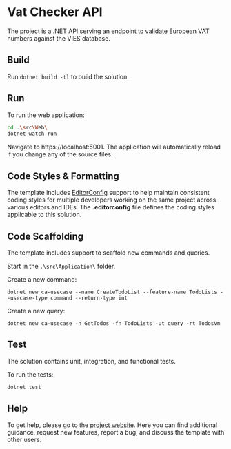 ﻿# Vat Checker API

The project is a .NET API serving an endpoint to validate European VAT numbers against the VIES database.

## Build

Run `dotnet build -tl` to build the solution.

## Run

To run the web application:

```bash
cd .\src\Web\
dotnet watch run
```

Navigate to https://localhost:5001. The application will automatically reload if you change any of the source files.

## Code Styles & Formatting

The template includes [EditorConfig](https://editorconfig.org/) support to help maintain consistent coding styles for multiple developers working on the same project across various editors and IDEs. The **.editorconfig** file defines the coding styles applicable to this solution.

## Code Scaffolding

The template includes support to scaffold new commands and queries.

Start in the `.\src\Application\` folder.

Create a new command:

```
dotnet new ca-usecase --name CreateTodoList --feature-name TodoLists --usecase-type command --return-type int
```

Create a new query:

```
dotnet new ca-usecase -n GetTodos -fn TodoLists -ut query -rt TodosVm
```

## Test

The solution contains unit, integration, and functional tests.

To run the tests:
```bash
dotnet test
```

## Help
To get help, please go to the [project website](https://github.com/Christian-Schou/VatChecker/issues). Here you can find additional guidance, request new features, report a bug, and discuss the template with other users.